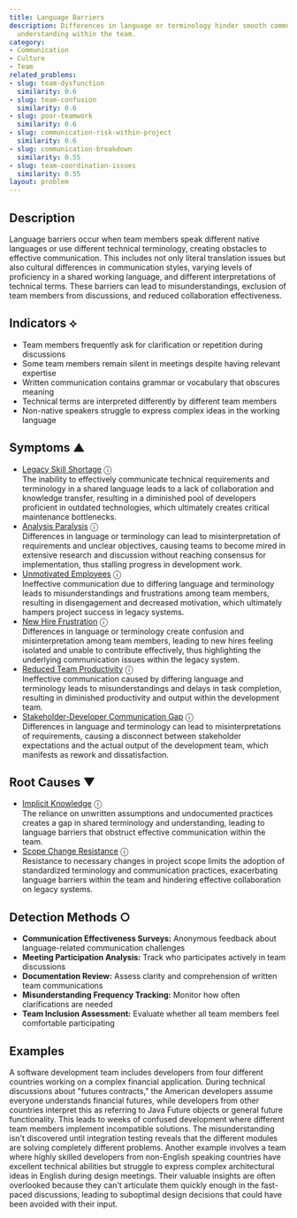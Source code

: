 ```yaml
---
title: Language Barriers
description: Differences in language or terminology hinder smooth communication and
  understanding within the team.
category:
- Communication
- Culture
- Team
related_problems:
- slug: team-dysfunction
  similarity: 0.6
- slug: team-confusion
  similarity: 0.6
- slug: poor-teamwork
  similarity: 0.6
- slug: communication-risk-within-project
  similarity: 0.6
- slug: communication-breakdown
  similarity: 0.55
- slug: team-coordination-issues
  similarity: 0.55
layout: problem
---
```


## Description

Language barriers occur when team members speak different native languages or use different technical terminology, creating obstacles to effective communication. This includes not only literal translation issues but also cultural differences in communication styles, varying levels of proficiency in a shared working language, and different interpretations of technical terms. These barriers can lead to misunderstandings, exclusion of team members from discussions, and reduced collaboration effectiveness.

## Indicators ⟡

- Team members frequently ask for clarification or repetition during discussions
- Some team members remain silent in meetings despite having relevant expertise
- Written communication contains grammar or vocabulary that obscures meaning
- Technical terms are interpreted differently by different team members
- Non-native speakers struggle to express complex ideas in the working language

## Symptoms ▲
- [Legacy Skill Shortage](legacy-skill-shortage.md) <span class="info-tooltip" title="Confidence: 0.428, Strength: 0.701">ⓘ</span>
<br/>  The inability to effectively communicate technical requirements and terminology in a shared language leads to a lack of collaboration and knowledge transfer, resulting in a diminished pool of developers proficient in outdated technologies, which ultimately creates critical maintenance bottlenecks.
- [Analysis Paralysis](analysis-paralysis.md) <span class="info-tooltip" title="Confidence: 0.383, Strength: 0.770">ⓘ</span>
<br/>  Differences in language or terminology can lead to misinterpretation of requirements and unclear objectives, causing teams to become mired in extensive research and discussion without reaching consensus for implementation, thus stalling progress in development work.
- [Unmotivated Employees](unmotivated-employees.md) <span class="info-tooltip" title="Confidence: 0.372, Strength: 0.691">ⓘ</span>
<br/>  Ineffective communication due to differing language and terminology leads to misunderstandings and frustrations among team members, resulting in disengagement and decreased motivation, which ultimately hampers project success in legacy systems.
- [New Hire Frustration](new-hire-frustration.md) <span class="info-tooltip" title="Confidence: 0.341, Strength: 0.724">ⓘ</span>
<br/>  Differences in language or terminology create confusion and misinterpretation among team members, leading to new hires feeling isolated and unable to contribute effectively, thus highlighting the underlying communication issues within the legacy system.
- [Reduced Team Productivity](reduced-team-productivity.md) <span class="info-tooltip" title="Confidence: 0.337, Strength: 0.735">ⓘ</span>
<br/>  Ineffective communication caused by differing language and terminology leads to misunderstandings and delays in task completion, resulting in diminished productivity and output within the development team.
- [Stakeholder-Developer Communication Gap](stakeholder-developer-communication-gap.md) <span class="info-tooltip" title="Confidence: 0.327, Strength: 0.731">ⓘ</span>
<br/>  Differences in language and terminology can lead to misinterpretations of requirements, causing a disconnect between stakeholder expectations and the actual output of the development team, which manifests as rework and dissatisfaction.

## Root Causes ▼
- [Implicit Knowledge](implicit-knowledge.md) <span class="info-tooltip" title="Confidence: 0.365, Strength: 0.661">ⓘ</span>
<br/>  The reliance on unwritten assumptions and undocumented practices creates a gap in shared terminology and understanding, leading to language barriers that obstruct effective communication within the team.
- [Scope Change Resistance](scope-change-resistance.md) <span class="info-tooltip" title="Confidence: 0.328, Strength: 0.738">ⓘ</span>
<br/>  Resistance to necessary changes in project scope limits the adoption of standardized terminology and communication practices, exacerbating language barriers within the team and hindering effective collaboration on legacy systems.

## Detection Methods ○

- **Communication Effectiveness Surveys:** Anonymous feedback about language-related communication challenges
- **Meeting Participation Analysis:** Track who participates actively in team discussions
- **Documentation Review:** Assess clarity and comprehension of written team communications
- **Misunderstanding Frequency Tracking:** Monitor how often clarifications are needed
- **Team Inclusion Assessment:** Evaluate whether all team members feel comfortable participating

## Examples

A software development team includes developers from four different countries working on a complex financial application. During technical discussions about "futures contracts," the American developers assume everyone understands financial futures, while developers from other countries interpret this as referring to Java Future objects or general future functionality. This leads to weeks of confused development where different team members implement incompatible solutions. The misunderstanding isn't discovered until integration testing reveals that the different modules are solving completely different problems. Another example involves a team where highly skilled developers from non-English speaking countries have excellent technical abilities but struggle to express complex architectural ideas in English during design meetings. Their valuable insights are often overlooked because they can't articulate them quickly enough in the fast-paced discussions, leading to suboptimal design decisions that could have been avoided with their input.
